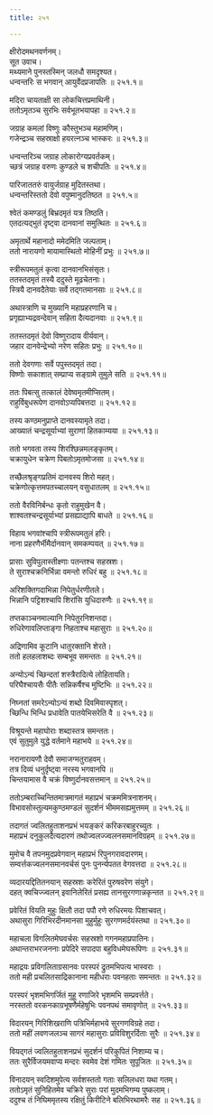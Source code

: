 ```yaml
---
title: २५१

---
```

क्षीरोदमथनवर्णनम्।  
सूत उवाच।  
मथ्यमाने पुनस्तस्मिन् जलधौ समदृश्यत।  
धन्वन्तरिः स भगवान् आयुर्वेदप्रजापतिः ॥ २५१.१॥  
  
मदिरा चायताक्षी सा लोकचित्तप्रमाथिनी।  
ततोऽमृतञ्च सुरभिः सर्वभूतभयापहा ॥ २५१.२॥  
  
जग्राह कमलां विष्णुः कौस्तुभञ्च महामणिम्।  
गजेन्द्रञ्च सहस्राक्षो हयरत्नञ्च भास्करः ॥ २५१.३॥  
  
धन्वन्तरिञ्च जग्राह लोकारोग्यप्रवर्तकम्।  
च्छत्रं जग्राह वरुणः कुण्डले च शचीपतिः ॥ २५१.४॥  
  
पारिजाततरुं वायुर्जग्राह मुदितस्तथा।  
धन्वन्तरिस्ततो देवो वपुष्मानुदतिष्ठत ॥ २५१.५॥  
  
श्वेतं कमण्डलुं बिभ्रदमृतं यत्र तिष्ठति।  
एतदत्यद्भुतं दृष्ट्वा दानवानां समुत्थितः ॥ २५१.६॥  
  
अमृतार्थे महानादो ममेदमिति जल्पताम्।  
ततो नारायणो मायामास्थितो मोहिनीं प्रभुः ॥ २५१.७॥  
  
स्त्रीरूपमतुलं कृत्वा दानवानभिसंसृतः।  
ततस्तदमृतं तस्यै ददुस्ते मूढचेतनाः।  
स्त्रियै दानवदैतेयाः सर्वे तद्गतमानसाः ॥ २५१.८॥  
  
अथास्त्राणि च मुख्यानि महाप्रहरणानि च।  
प्रगृह्याभ्यद्रवन्देवान् सहिता दैत्यदानवाः ॥ २५१.९॥  
  
ततस्तदमृतं देवो विष्णुरादाय वीर्यवान्।  
जहार दानवेन्द्रेभ्यो नरेण सहितः प्रभुः ॥ २५१.१०॥  
  
ततो देवगणाः सर्वे पपुस्तदमृतं तदा।  
विष्णोः सकाशात् सम्प्राप्य सङ्ग्रामे तुमुले सति ॥ २५१.११॥  
  
ततः पिबत्सु तत्कालं देवेष्वमृतमीप्सितम्।  
राहुर्विबुधरूपेण दानवोऽप्यपिबत्तदा ॥ २५१.१२॥  
  
तस्य कण्ठमनुप्राप्ते दानवस्यामृते तदा।  
आख्यातं चन्द्रसूर्याभ्यां सुराणां हितकाम्यया ॥ २५१.१३॥  
  
ततो भगवता तस्य शिरश्छिन्नमलङ्कृतम्।  
चक्रायुधेन चक्रेण पिबतोऽमृतमोजसा ॥ २५१.१४॥  
  
तच्छैलश्रृङ्गप्रतिमं दानवस्य शिरो महत्।  
चक्रेणोत्कृत्तमपतच्चालयन् वसुधातलम् ॥ २५१.१५॥  
  
ततो वैरविनिर्बन्धः कृतो राहुमुखेन वै।  
शाश्वतश्चन्द्रसूर्याभ्यां प्रसह्याद्यापि बाधते ॥ २५१.१६॥  
  
विहाय भगवांश्चापि स्त्रीरूपमतुलं हरिः।  
नाना प्रहरणैर्भीमैर्दानवान् समकम्पयत् ॥ २५१.१७॥  
  
प्रासाः सुविपुलास्तीक्ष्णाः पतन्तश्च सहस्रशः।  
ते सुराश्चक्रनिर्भिन्ना वमन्तो रुधिरं बहु ॥ २५१.१८॥  
  
अरिशक्तिगदाभिन्ना निपेतुर्धरणीतले।  
भिन्नानि पट्टिशश्चापि शिरांसि युधिदारुणैः ॥ २५१.१९॥  
  
तप्तकाञ्चनमाल्यानि निपेतुरनिशन्तदा।  
रुधिरेणावलिप्ताङ्गा निहताश्च महासुराः ॥ २५१.२०॥  
  
अद्रिणामिव कूटानि धातुरक्तानि शेरते।  
ततो हलहलाशब्दः सम्बभूव समन्ततः ॥ २५१.२१॥  
  
अन्योऽन्यं च्छिन्दतां शस्त्रैरादित्ये लोहितायति।  
परिघैश्चायसैः पीतैः सन्निकर्षैश्च मुष्टिभिः ॥ २५१.२२॥  
  
निघ्नतां समरेऽन्योऽन्यं शब्दो दिवमिवास्पृशत्।  
च्छिन्धि भिन्धि प्रधावेति पातयेभिसरेति वै ॥ २५१.२३॥  
  
विश्रूयन्ते महाघोराः शब्दास्तत्र समन्ततः।  
एवं सुतुमुले युद्धे वर्तमाने महाभये ॥ २५१.२४॥  
  
नरानारायणौ देवौ समाजग्मतुराहवम्।  
तत्र दिव्यं धनुर्दृष्ट्वा नरस्य भगवानपि ॥  
चिन्तयामास वै चक्रं विष्णुर्दानवसत्तमान् ॥ २५१.२५॥  
  
ततोऽम्बराच्चिन्तितमात्रमागतं महाप्रभं चक्रममित्रनाशनम्।  
विभावसोस्तुल्यमकुण्ठमण्डलं सुदर्शनं भीममसह्यमुत्तमम् ॥ २५१.२६॥  
  
तदागतं ज्वलितहुताशनप्रभं भयङ्करं करिकरबाहुरच्युतः ।  
महाप्रभं दनुकुलदैत्यदारणं तथोज्वलज्ज्वलनसमानविग्रहम् ॥ २५१.२७॥  
  
मुमोच वै तपनमुदप्रवेगवान् महाप्रभं रिपुनगरावदारणम्।  
सम्वर्त्तकज्वलनसमानवर्चसं पुनः पुनर्न्यपतत वेगवत्तदा ॥ २५१.२८॥  
  
व्यदारयद्दितितनयान् सहस्रशः करेरितं पुरुषवरेण संयुगे।  
दहत् क्वचिज्ज्वलन् इवानिलेरितं प्रसह्य तानसुरगणान्नकृन्तत ॥ २५१.२९॥  
  
प्रवेरितं वियति मुहुः क्षितौ तदा पपौ रणे रुधिरमयः पिशाचवत्।  
अथासुरा गिरिभिरदीनमानसा मुहुर्मुहुः सुरगणमर्दयंस्तथा ॥ २५१.३०॥  
  
महाचला विगलितमेघवर्चसः सहस्रशो गगनमहाप्रपातिनः।  
अथान्तराभरजननाः प्रपेदिरे सपादपा बहुविधमेघरूपिणः ॥ २५१.३१॥  
  
महाद्रयः प्रविगलिताग्रसानवः परस्परं द्रुतमभिपत्य भास्वराः ।  
ततो मही प्रचलितसाद्रिकानाना महीधराः पवनहताः समन्ततः ॥ २५१.३२॥  
  
परस्परं भृशमभिगर्जितं मुहू रणाजिरे भृशमभि सम्प्रवर्त्तते।  
नरस्ततो वरकनकाग्रभूषणैर्महेषुभिः पवनपथं समावृणोत् ॥ २५१.३३॥  
  
विदारयन् गिरिशिखराणि पत्रिभिर्महाभये सुरगणविग्रहे तदा।  
ततो महीं लवणजलञ्च सागरं महासुराः प्रविविशुरर्दिताः सुरैः ॥ २५१.३४॥  
  
वियद्गतं ज्वलितहुताशनप्रभं सुदर्शनं परिकुपितं निशाम्य च।  
ततः सुरैर्विजयमवाप्य मन्दरः स्वमेव देशं गमितः सुपूजितः ॥ २५१.३५॥  
  
विनादयन् स्वदिशमुपेत्य सर्वशस्ततो गताः सलिलधरा यथा गतम्।  
ततोऽमृतं सुनिहितमेव चक्रिरे सुराः परां मुदमभिगम्य पुष्कलाम्।  
ददुश्च तं निघिममृतस्य रक्षितुं किरीटिने बलिभिरथामरैः सह ॥ २५१.३६॥